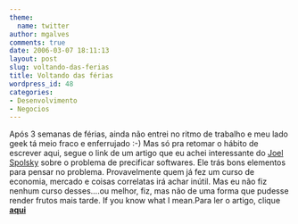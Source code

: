 ```yaml
---
theme:
  name: twitter
author: mgalves
comments: true
date: 2006-03-07 18:11:13
layout: post
slug: voltando-das-ferias
title: Voltando das férias
wordpress_id: 48
categories:
- Desenvolvimento
- Negocios
---
```


Após 3 semanas de férias, ainda não entrei no ritmo de trabalho e meu lado geek tá meio fraco e enferrujado :-) Mas só pra retomar o hábito de escrever aqui, segue o link de um artigo que eu achei interessante do [Joel Spolsky](http://www.joelonsoftware.com/) sobre o problema de precificar softwares. Ele trás bons elementos para pensar no problema. Provavelmente quem já fez um curso de economia, mercado e coisas correlatas irá achar inútil. Mas eu não fiz nenhum curso desses....ou melhor, fiz, mas não de uma forma que pudesse render frutos mais tarde. If you know what I mean.Para ler o artigo, clique [**aqui**](http://www.joelonsoftware.com/printerFriendly/articles/CamelsandRubberDuckies.html)
